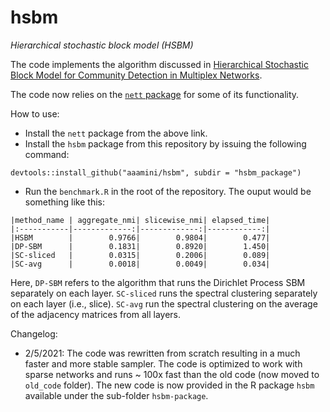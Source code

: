 # hsbm
*Hierarchical stochastic block model (HSBM)*

The code implements the algorithm discussed in [Hierarchical Stochastic Block Model for Community Detection in Multiplex Networks](https://arxiv.org/abs/1904.05330).

The code now relies on the [`nett` package](https://github.com/aaamini/nett) for some of its functionality. 

How to use:
- Install the `nett` package from the above link.
- Install the `hsbm` package from this repository by issuing the following command:
```
devtools::install_github("aaamini/hsbm", subdir = "hsbm_package")
```
- Run the `benchmark.R` in the root of the repository. The ouput would be something like this:
```
|method_name | aggregate_nmi| slicewise_nmi| elapsed_time|
|:-----------|-------------:|-------------:|------------:|
|HSBM        |        0.9766|        0.9804|        0.477|
|DP-SBM      |        0.1831|        0.8920|        1.450|
|SC-sliced   |        0.0315|        0.2006|        0.089|
|SC-avg      |        0.0018|        0.0049|        0.034|
```
Here, `DP-SBM` refers to the algorithm that runs the Dirichlet Process SBM separately on each layer. `SC-sliced` runs the spectral clustering separately on each layer (i.e., slice).  `SC-avg` run the spectral clustering on the average of the adjacency matrices from all layers. 

Changelog:
- 2/5/2021: The code was rewritten from scratch resulting in a much faster and more stable sampler. The code is optimized to work with sparse networks and runs ~ 100x fast than the old code (now moved to `old_code` folder). The new code is now provided in the R package `hsbm` available under the sub-folder `hsbm-package`. 


